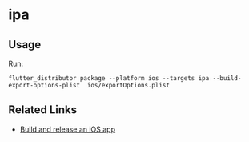 # ipa

## Usage

Run:

```
flutter_distributor package --platform ios --targets ipa --build-export-options-plist  ios/exportOptions.plist
```

## Related Links

* [Build and release an iOS app](https://docs.flutter.dev/deployment/ios)

